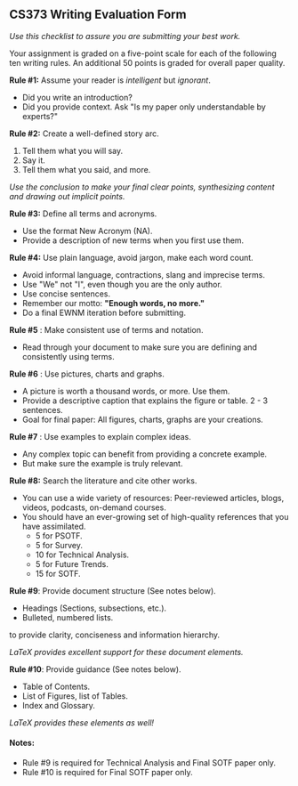 ## CS373 Writing Evaluation Form

*Use this checklist to assure you are submitting your best work.*

Your assignment is graded on a five-point scale for each of the following ten writing rules.  An additional 50 points is graded for overall paper quality.

**Rule #1:** Assume your reader is _intelligent_ but _ignorant_.

- Did you write an introduction?
- Did you provide context.  Ask "Is my paper only understandable by experts?"

**Rule #2:** Create a well-defined story arc.

1. Tell them what you will say.
2. Say it.
3. Tell them what you said, and more.

*Use the conclusion to make your final clear points, synthesizing content and drawing out implicit points.*

**Rule #3:** Define all terms and acronyms.

- Use the format New Acronym (NA).
- Provide a description of new terms when you first use them.

**Rule #4:** Use plain language, avoid jargon, make each word count.

- Avoid informal language, contractions, slang and imprecise terms.
- Use "We" not "I", even though you are the only author.
- Use concise sentences.
- Remember our motto: **"Enough words, no more."**
- Do a final EWNM iteration before submitting.

**Rule #5** : Make consistent use of terms and notation.

- Read through your document to make sure you are defining and consistently using terms.

**Rule #6** : Use pictures, charts and graphs.

- A picture is worth a thousand words, or more.  Use them.
- Provide a descriptive caption that explains the figure or table. 2 - 3 sentences.
- Goal for final paper: All figures, charts, graphs are your creations.

**Rule #7** : Use examples to explain complex ideas.

- Any complex topic can benefit from providing a concrete example.
- But make sure the example is truly relevant.

**Rule #8:** Search the literature and cite other works.


- You can use a wide variety of resources: Peer-reviewed articles, blogs, videos, podcasts, on-demand courses.
- You should have an ever-growing set of high-quality references that you have assimilated.
  - 5 for PSOTF.
  - 5 for Survey.
  - 10 for Technical Analysis.
  - 5 for Future Trends.
  - 15 for SOTF.

**Rule #9**: Provide document structure (See notes below).

- Headings (Sections, subsections, etc.).
- Bulleted, numbered lists.

to provide clarity, conciseness and information hierarchy.

*LaTeX provides excellent support for these document elements.*

**Rule #10**: Provide guidance (See notes below).

- Table of Contents.
- List of Figures, list of Tables.
- Index and Glossary.

*LaTeX provides these elements as well!*

#### Notes:
- Rule #9 is required for Technical Analysis and Final SOTF paper only.
- Rule #10 is required for Final SOTF paper only.
